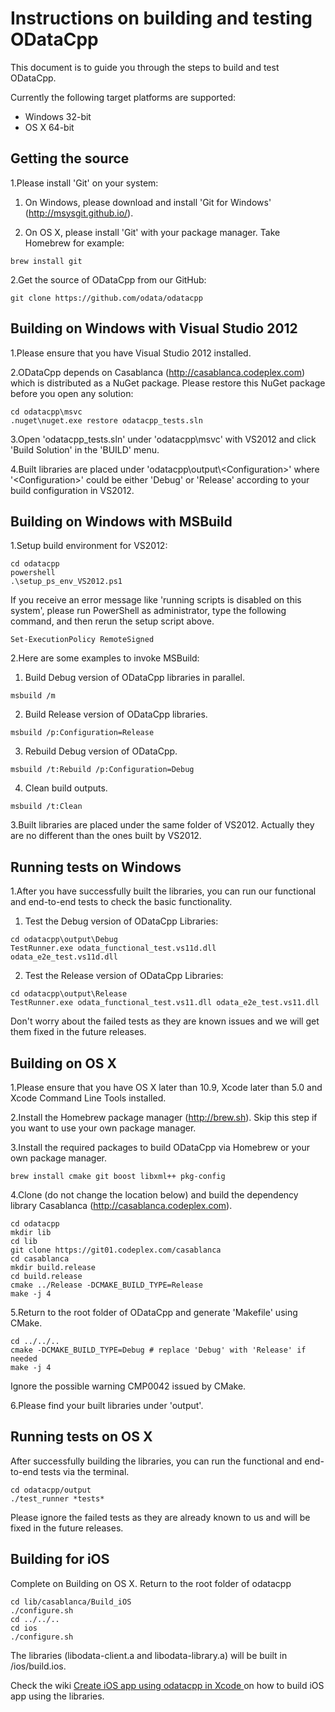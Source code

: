Instructions on building and testing ODataCpp
=============================================

This document is to guide you through the steps to build and test ODataCpp.

Currently the following target platforms are supported:

  * Windows 32-bit
  * OS X 64-bit


Getting the source
------------------

1.Please install 'Git' on your system:

  1) On Windows, please download and install 'Git for Windows' (http://msysgit.github.io/).

  2) On OS X, please install 'Git' with your package manager. Take Homebrew for example:

    brew install git

2.Get the source of ODataCpp from our GitHub:

    git clone https://github.com/odata/odatacpp


Building on Windows with Visual Studio 2012
-------------------------------------------

1.Please ensure that you have Visual Studio 2012 installed.

2.ODataCpp depends on Casablanca (http://casablanca.codeplex.com) which is distributed as a NuGet package.
  Please restore this NuGet package before you open any solution:

    cd odatacpp\msvc
    .nuget\nuget.exe restore odatacpp_tests.sln

3.Open 'odatacpp_tests.sln' under 'odatacpp\msvc' with VS2012 and click 'Build Solution' in the 'BUILD' menu.

4.Built libraries are placed under 'odatacpp\output\\\<Configuration\>' where '\<Configuration\>' could be either 'Debug' or 'Release' according to your build configuration in VS2012.


Building on Windows with MSBuild
--------------------------------

1.Setup build environment for VS2012:

    cd odatacpp
    powershell
    .\setup_ps_env_VS2012.ps1

   If you receive an error message like 'running scripts is disabled on this system', please run PowerShell as administrator, type the following command, and then rerun the setup script above.

    Set-ExecutionPolicy RemoteSigned

2.Here are some examples to invoke MSBuild:

   1) Build Debug version of ODataCpp libraries in parallel.

    msbuild /m

   2) Build Release version of ODataCpp libraries.

    msbuild /p:Configuration=Release

   3) Rebuild Debug version of ODataCpp.

    msbuild /t:Rebuild /p:Configuration=Debug

   4) Clean build outputs.

    msbuild /t:Clean

3.Built libraries are placed under the same folder of VS2012. Actually they are no different than the ones built by VS2012.


Running tests on Windows
------------------------

1.After you have successfully built the libraries, you can run our functional and end-to-end tests to check the basic functionality.

  1) Test the Debug version of ODataCpp Libraries:

    cd odatacpp\output\Debug
    TestRunner.exe odata_functional_test.vs11d.dll odata_e2e_test.vs11d.dll

  2) Test the Release version of ODataCpp Libraries:

    cd odatacpp\output\Release
    TestRunner.exe odata_functional_test.vs11.dll odata_e2e_test.vs11.dll

  Don't worry about the failed tests as they are known issues and we will get them fixed in the future releases.


Building on OS X
----------------

1.Please ensure that you have OS X later than 10.9, Xcode later than 5.0 and Xcode Command Line Tools installed.

2.Install the Homebrew package manager (http://brew.sh). Skip this step if you want to use your own package manager.

3.Install the required packages to build ODataCpp via Homebrew or your own package manager.

    brew install cmake git boost libxml++ pkg-config

4.Clone (do not change the location below) and build the dependency library Casablanca (http://casablanca.codeplex.com).

    cd odatacpp
    mkdir lib
    cd lib
    git clone https://git01.codeplex.com/casablanca
    cd casablanca
    mkdir build.release
    cd build.release
    cmake ../Release -DCMAKE_BUILD_TYPE=Release
    make -j 4

5.Return to the root folder of ODataCpp and generate 'Makefile' using CMake.

    cd ../../..
    cmake -DCMAKE_BUILD_TYPE=Debug # replace 'Debug' with 'Release' if needed
    make -j 4

  Ignore the possible warning CMP0042 issued by CMake.

6.Please find your built libraries under 'output'.


Running tests on OS X
---------------------

After successfully building the libraries, you can run the functional and end-to-end tests via the terminal.

    cd odatacpp/output
    ./test_runner *tests*

Please ignore the failed tests as they are already known to us and will be fixed in the future releases.

Building for iOS
---------------------

Complete on Building on OS X. Return to the root folder of odatacpp

    cd lib/casablanca/Build_iOS
    ./configure.sh
    cd ../../..
    cd ios
    ./configure.sh
 
 The libraries (libodata-client.a and libodata-library.a) will be built in /ios/build.ios.
 
Check the wiki [Create iOS app using odatacpp in Xcode ](https://github.com/OData/odatacpp/wiki/1.1.2-Create-iOS-app-using-odatacpp-in-Xcode) on how to build iOS app using the libraries.
